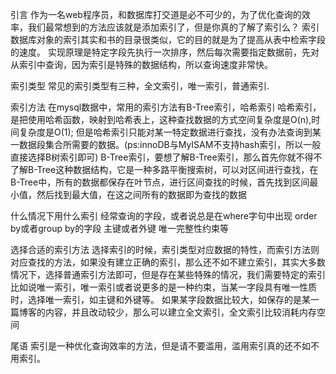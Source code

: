 引言
    作为一名web程序员，和数据库打交道是必不可少的，为了优化查询的效率，我们最常想到的方法应该就是添加索引了，但是你真的了解了索引么？
索引
    数据库对象的索引其实和书的目录很类似，它的目的就是为了提高从表中检索字段的速度。
    实现原理是特定字段先执行一次排序，然后每次需要指定数据前，先对从索引中查询，因为索引是特殊的数据结构，所以查询速度非常快。

索引类型
    常见的索引类型有三种，全文索引，唯一索引，普通索引.
    
索引方法
    在mysql数据中，常用的索引方法有B-Tree索引，哈希索引
    哈希索引，是把使用哈希函数，映射到哈希表上，这种查找数据的方式空间复杂度是O(n),时间复杂度是O(1);
    但是哈希索引只能对某一特定数据进行查找，没有办法查询到某一数据段集合所需要的数据。(ps:innoDB与MyISAM不支持hash索引，所以一般直接选择B树索引即可)
    B-Tree索引，要想了解B-Tree索引，那么首先你就不得不了解B-Tree这种数据结构，它是一种多路平衡搜索树，可以对区间进行查找，在B-Tree中，所有的数据都保存在叶节点，进行区间查找的时候，首先找到区间最小值，然后找到最大值，在这之间所有的数据即为查找的数据

什么情况下用什么索引
    经常查询的字段，或者说总是在where字句中出现
    order by或者group by的字段
    主键或者外键
    唯一完整性约束等

选择合适的索引方法
    选择索引的时候，索引类型对应数据的特性，而索引方法则对应查找的方法，如果没有建立正确的索引，那么还不如不建立索引，其实大多数情况下，选择普通索引方法即可，但是存在某些特殊的情况，我们需要特定的索引
    比如说唯一索引，唯一索引或者说更多的是一种约束，当某一字段具有唯一性质时，选择唯一索引，如主键和外键等。
    如果某字段数据比较大，如保存的是某一篇博客的内容，并且改动较少，那么可以建立全文索引，全文索引比较消耗内存空间

    
尾语
    索引是一种优化查询效率的方法，但是请不要滥用，滥用索引真的还不如不用索引。
    